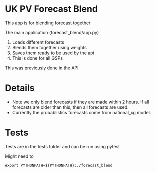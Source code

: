 # UK PV Forecast Blend

This app is for blending forecast together

The main application (forecast_blend/app.py)
1. Loads different forecasts 
2. Blends them together using weights
3. Saves them ready to be used by the api
4. This is done for all GSPs

This was previously done in the API

# Details

- Note we only blend forecasts if they are made within 2 hours. 
If all forecasts are older than this, then all forecasts are used.
- Currently the probablistics forecasts come from national_xg model. 

# Tests

Tests are in the tests folder and can be run using pytest

Might need to 
```
export PYTHONPATH=${PYTHONPATH}:./forecast_blend
```